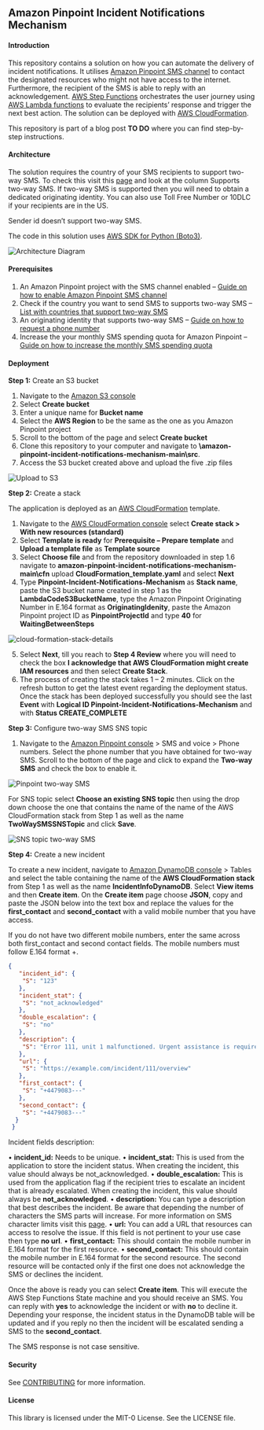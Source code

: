 ## Amazon Pinpoint Incident Notifications Mechanism

#### Introduction

This repository contains a solution on how you can automate the delivery of incident notifications. It utilises [Amazon Pinpoint SMS channel](https://docs.aws.amazon.com/pinpoint/latest/userguide/channels-sms.html) to contact the designated resources who might not have access to the internet. Furthermore, the recipient of the SMS is able to reply with an acknowledgement. [AWS Step Functions](https://aws.amazon.com/step-functions/) orchestrates the user journey using [AWS Lambda functions](https://aws.amazon.com/lambda/) to evaluate the recipients’ response and trigger the next best action. The solution can be deployed with [AWS CloudFormation](https://aws.amazon.com/cloudformation/).

This repository is part of a blog post **TO DO** where you can find step-by-step instructions.

#### Architecture

The solution requires the country of your SMS recipients to support two-way SMS. To check this visit this [page](https://docs.aws.amazon.com/pinpoint/latest/userguide/channels-sms-countries.html) and look at the column Supports two-way SMS.  If two-way SMS is supported then you will need to obtain a dedicated originating identity. You can also use Toll Free Number or 10DLC if your recipients are in the US.

[^note]:
  Sender id doesn’t support two-way SMS.

The code in this solution uses [AWS SDK for Python (Boto3)](https://aws.amazon.com/sdk-for-python/). 

 ![Architecture Diagram](docs/architecture-diagram.PNG)
 
#### Prerequisites

1.	An Amazon Pinpoint project with the SMS channel enabled – [Guide on how to enable Amazon Pinpoint SMS channel](https://docs.aws.amazon.com/pinpoint/latest/userguide/channels-sms-setup.html)
2.	Check if the country you want to send SMS to supports two-way SMS – [List with countries that support two-way SMS](https://docs.aws.amazon.com/pinpoint/latest/userguide/channels-sms-countries.html)
3.	An originating identity that supports two-way SMS – [Guide on how to request a phone number](https://docs.aws.amazon.com/pinpoint/latest/userguide/settings-sms-request-number.html)
4.	Increase the your monthly SMS spending quota for Amazon Pinpoint – [Guide on how to increase the monthly SMS spending quota](https://docs.aws.amazon.com/pinpoint/latest/userguide/channels-sms-awssupport-spend-threshold.html)

#### Deployment

**Step 1:** Create an S3 bucket

1.	Navigate to the [Amazon S3 console](https://s3.console.aws.amazon.com/s3/home)
2.	Select **Create bucket**
3.	Enter a unique name for **Bucket name**
4.	Select the **AWS Region** to be the same as the one as you Amazon Pinpoint project
5.	Scroll to the bottom of the page and select **Create bucket**
6.	Clone this repository to your computer and navigate to  **\amazon-pinpoint-incident-notifications-mechanism-main\src**.  
7.	Access the S3 bucket created above and upload the five .zip files

 ![Upload to S3](docs/upload-to-S3.PNG)

**Step 2:** Create a stack

The application is deployed as an [AWS CloudFormation](https://aws.amazon.com/cloudformation) template.
1.	Navigate to the [AWS CloudFormation console](https://console.aws.amazon.com/cloudformation/home) select **Create stack > With new resources (standard)**
2.	Select **Template is ready** for **Prerequisite – Prepare template** and **Upload a template file** as **Template source**
3.	Select **Choose file** and from the repository downloaded in step 1.6 navigate to **amazon-pinpoint-incident-notifications-mechanism-main\cfn** upload **CloudFormation_template.yaml** and select **Next**
4.	Type **Pinpoint-Incident-Notifications-Mechanism** as **Stack name**, paste the S3 bucket name created in step 1 as the **LambdaCodeS3BucketName**, type the Amazon Pinpoint Originating Number in E.164 format as **OriginatingIdenity**, paste the Amazon Pinpoint project ID as **PinpointProjectId** and type **40** for **WaitingBetweenSteps**

 ![cloud-formation-stack-details](docs/cloud-formation-stack-details.PNG)
 
5.	Select **Next**, till you reach to **Step 4 Review** where you will need to check the box **I acknowledge that AWS CloudFormation might create IAM resources** and then select **Create Stack**. 
6.	The process of creating the stack takes 1 – 2 minutes. Click on the refresh button to get the latest event regarding the deployment status. Once the stack has been deployed successfully you should see the last **Event** with **Logical ID Pinpoint-Incident-Notifications-Mechanism** and with **Status CREATE_COMPLETE**

**Step 3:** Configure two-way SMS SNS topic

1.	Navigate to the [Amazon Pinpoint console](https://console.aws.amazon.com/pinpoint/home) > SMS and voice > Phone numbers. Select the phone number that you have obtained for two-way SMS. Scroll to the bottom of the page and click to expand the **Two-way SMS** and check the box to enable it. 

![Pinpoint two-way SMS](docs/pinpoint-two-way-sms.PNG)

For SNS topic select **Choose an existing SNS topic** then using the drop down choose the one that contains the name of the name of the AWS CloudFormation stack from Step 1 as well as the name **TwoWaySMSSNSTopic** and click **Save**. 

![SNS topic two-way SMS](docs/sns-topic-two-way-sms.PNG)

**Step 4:** Create a new incident

To create a new incident, navigate to [Amazon DynamoDB console](https://console.aws.amazon.com/dynamodbv2/home) > Tables and select the table containing the name of the **AWS CloudFormation stack** from Step 1 as well as the name **IncidentInfoDynamoDB**. Select **View items** and then **Create item**. 
On the **Create item** page choose **JSON**, copy and paste the JSON below into the text box and replace the values for the **first_contact** and **second_contact** with a valid mobile number that you have access. 

[^note]:
  If you do not have two different mobile numbers, enter the same across both first_contact and second contact fields. The mobile numbers must follow E.164 format +<country code><number>. 
  
```JSON
{
   "incident_id": {
    "S": "123"
   },
   "incident_stat": {
    "S": "not_acknowledged"
   },
   "double_escalation": {
    "S": "no"
   },
   "description": {
    "S": "Error 111, unit 1 malfunctioned. Urgent assistance is required."
   },
   "url": {
    "S": "https://example.com/incident/111/overview"
   },
   "first_contact": {
    "S": "+4479083---"
   },
   "second_contact": {
    "S": "+4479083---"
  }
 }
```

Incident fields description:
  
  •	**incident_id:** Needs to be unique.
  •	**incident_stat:** This is used from the application to store the incident status. When creating the incident, this value should always be not_acknowledged.
  •	**double_escalation:** This is used from the application flag if the recipient tries to escalate an incident that is already escalated. When creating the incident, this value should always be **not_acknowledged**.
  •	**description:** You can type a description that best describes the incident. Be aware that depending the number of characters the SMS parts will increase. For more information on SMS character limits visit this [page](https://docs.aws.amazon.com/pinpoint/latest/userguide/channels-sms-limitations-characters.html). 
  •	**url:** You can add a URL that resources can access to resolve the issue. If this field is not pertinent to your use case then type **no url**.
  •	**first_contact:** This should contain the mobile number in E.164 format for the first resource.
  •	**second_contact:** This should contain the mobile number in E.164 format for the second resource. The second resource will be contacted only if the first one does not acknowledge the SMS or declines the incident.

Once the above is ready you can select **Create item**. This will execute the AWS Step Functions State machine and you should receive an SMS. You can reply with **yes** to acknowledge the incident or with **no** to decline it. Depending your response, the incident status in the DynamoDB table will be updated and if you reply no then the incident will be escalated sending a SMS to the **second_contact**.
  
[^note]:
  The SMS response is not case sensitive.

#### Security

See [CONTRIBUTING](CONTRIBUTING.md#security-issue-notifications) for more information.

#### License

This library is licensed under the MIT-0 License. See the LICENSE file.

